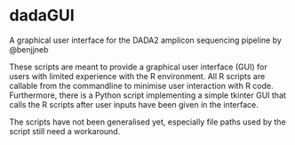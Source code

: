# dadaGUI
A graphical user interface for the DADA2 amplicon sequencing pipeline by @benjjneb

These scripts are meant to provide a graphical user interface (GUI) for users with limited experience with the R environment. All R scripts are callable from the commandline to minimise user interaction with R code. Furthermore, there is a Python script implementing a simple tkinter GUI that calls the R scripts after user inputs have been given in the interface.

The scripts have not been generalised yet, especially file paths used by the script still need a workaround.
